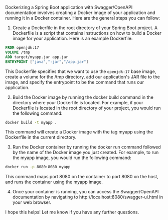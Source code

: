 Dockerizing a Spring Boot application with Swagger/OpenAPI documentation involves creating a Docker image of your application and running it in a Docker container. Here are the general steps you can follow:

1. Create a Dockerfile in the root directory of your Spring Boot project. A Dockerfile is a script that contains instructions on how to build a Docker image for your application. Here is an example Dockerfile:
  ```dockerfile
  FROM openjdk:17
  VOLUME /tmp
  ADD target/myapp.jar app.jar
  ENTRYPOINT ["java","-jar","/app.jar"]
  ```
    
  This Dockerfile specifies that we want to use the `openjdk:17` base image, create a volume for the /tmp directory, add our application's JAR file to the image, and specify the entrypoint to be the command that runs our application.
  
 2. Build the Docker image by running the docker build command in the directory where your Dockerfile is located. For example, if your Dockerfile is located in the root directory of your project, you would run the following command:
  ```bash
  docker build -t myapp .
  ```
  This command will create a Docker image with the tag myapp using the Dockerfile in the current directory.
  
 3. Run the Docker container by running the docker run command followed by the name of the Docker image you just created. For example, to run the myapp image, you would run the following command:
   ```bash
   docker run -p 8080:8080 myapp
   ```
  This command maps port 8080 on the container to port 8080 on the host, and runs the container using the myapp image. 
 
 4. Once your container is running, you can access the Swagger/OpenAPI documentation by navigating to http://localhost:8080/swagger-ui.html in your web browser.


I hope this helps! Let me know if you have any further questions.



